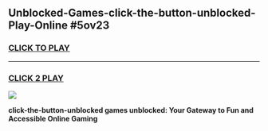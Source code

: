
## Unblocked-Games-click-the-button-unblocked-Play-Online #5ov23
<h3>
<a href="https://news.freeplayer.one?title=click-the-button-unblocked&ref=3">CLICK TO PLAY</a></h3>
<hr>

<h3>
<a href="https://news.freeplayer.one?title=click-the-button-unblocked&ref=3">CLICK 2 PLAY</a>
  
</h3>

<a href="https://news.freeplayer.one?title=click-the-button-unblocked&ref=3"><img src="https://clearcache.store/games.png"></a>


**click-the-button-unblocked games unblocked: Your Gateway to Fun and Accessible Online Gaming**

